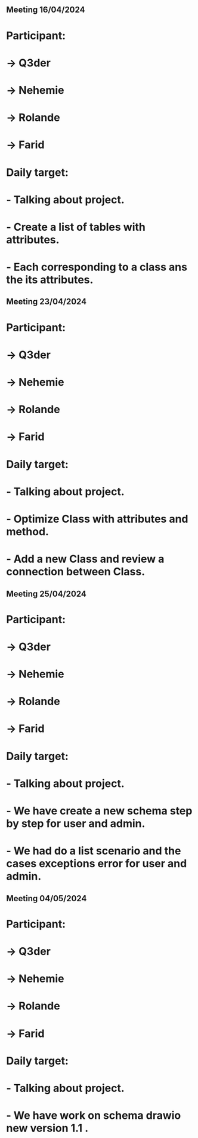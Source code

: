## Meeting 16/04/2024

# Participant:
#		-> Q3der
#		-> Nehemie
#		-> Rolande
#		-> Farid
#
# Daily target:
#
# - Talking about project.
# - Create a list of tables with attributes.
# - Each corresponding to a class ans the its attributes.

## Meeting 23/04/2024

# Participant:
#		-> Q3der
#		-> Nehemie
#		-> Rolande
#		-> Farid
#
# Daily target:
#
# - Talking about project.
# - Optimize Class with attributes and method.
# - Add a new Class and review a connection between Class.

## Meeting 25/04/2024

# Participant:
#		-> Q3der
#		-> Nehemie
#		-> Rolande
#		-> Farid
#
# Daily target:
#
# - Talking about project.
# - We have create a new schema step by step for user and admin.
# - We had do a list scenario and the cases exceptions error for user and admin.

## Meeting 04/05/2024

# Participant:
#		-> Q3der
#		-> Nehemie
#		-> Rolande
#		-> Farid
#
# Daily target:
#
# - Talking about project.
# - We have work on schema drawio new version 1.1 .






